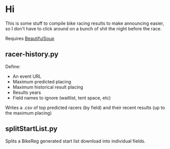 # Hi

This is some stuff to compile bike racing results to make announcing easier, so I don't have to click around on a bunch of shit the night before the race.

Requires [BeautifulSoup](https://www.crummy.com/software/BeautifulSoup/bs4/doc/)

## racer-history.py

Define:
- An event URL
- Maximum predicted placing
- Maximum historical result placing
- Results years
- Field names to ignore (waitlist, tent space, etc)

Writes a .csv of top predicted racers (by field) and their recent results (up to the maximum placing)

## splitStartList.py

Splits a BikeReg generated start list download into individual fields.